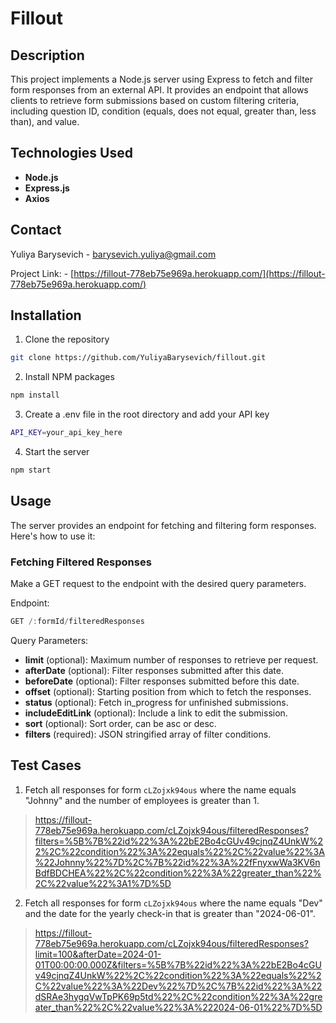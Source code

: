 # Fillout

## Description

This project implements a Node.js server using Express to fetch and filter form responses from an external API. It provides an endpoint that allows clients to retrieve form submissions based on custom filtering criteria, including question ID, condition (equals, does not equal, greater than, less than), and value.

## Technologies Used

- **Node.js**
- **Express.js**
- **Axios**

## Contact

Yuliya Barysevich - <barysevich.yuliya@gmail.com>

Project Link: - [https://fillout-778eb75e969a.herokuapp.com/](https://fillout-778eb75e969a.herokuapp.com/)

## Installation

1. Clone the repository

```sh
git clone https://github.com/YuliyaBarysevich/fillout.git
```

2. Install NPM packages

```sh
npm install
```

3. Create a .env file in the root directory and add your API key

```sh
API_KEY=your_api_key_here
```

4. Start the server

```sh
npm start
```

## Usage  

The server provides an endpoint for fetching and filtering form responses. Here's how to use it:

### Fetching Filtered Responses

Make a GET request to the endpoint with the desired query parameters.

Endpoint:

```javascript
GET /:formId/filteredResponses
```

Query Parameters:

- **limit** (optional): Maximum number of responses to retrieve per request.
- **afterDate** (optional): Filter responses submitted after this date.
- **beforeDate** (optional): Filter responses submitted before this date.
- **offset** (optional): Starting position from which to fetch the responses.
- **status** (optional): Fetch in_progress for unfinished submissions.
- **includeEditLink** (optional): Include a link to edit the submission.
- **sort** (optional): Sort order, can be asc or desc.
- **filters** (required): JSON stringified array of filter conditions.

## Test Cases

1. Fetch all responses for form `cLZojxk94ous` where the name equals "Johnny" and the number of employees is greater than 1.

><https://fillout-778eb75e969a.herokuapp.com/cLZojxk94ous/filteredResponses?filters=%5B%7B%22id%22%3A%22bE2Bo4cGUv49cjnqZ4UnkW%22%2C%22condition%22%3A%22equals%22%2C%22value%22%3A%22Johnny%22%7D%2C%7B%22id%22%3A%22fFnyxwWa3KV6nBdfBDCHEA%22%2C%22condition%22%3A%22greater_than%22%2C%22value%22%3A1%7D%5D>

2. Fetch all responses for form `cLZojxk94ous` where the name equals "Dev" and the date for the yearly check-in that is greater than "2024-06-01".

><https://fillout-778eb75e969a.herokuapp.com/cLZojxk94ous/filteredResponses?limit=100&afterDate=2024-01-01T00:00:00.000Z&filters=%5B%7B%22id%22%3A%22bE2Bo4cGUv49cjnqZ4UnkW%22%2C%22condition%22%3A%22equals%22%2C%22value%22%3A%22Dev%22%7D%2C%7B%22id%22%3A%22dSRAe3hygqVwTpPK69p5td%22%2C%22condition%22%3A%22greater_than%22%2C%22value%22%3A%222024-06-01%22%7D%5D>
